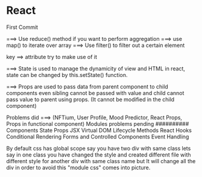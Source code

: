 # React
First Commit

===> Use reduce() method if you want to perform aggregation
===> use map() to iterate over array
===> Use filter() to filter out a certain element

key ==> attribute try to make use of it

===> State is used to manage the dynamicity of view and HTML in react, state can be changed by this.setState() function.

===> Props are used to pass data from parent component to child components even sibling cannot be passed with value and child cannot pass value to parent using props. (It cannot be modified in the child component)

Problems did ===> (NFTium, User Profile, Mood Predictor, React Props, Props in functional component)
Modules problems pending
##########
Components
State
Props
JSX
Virtual DOM
Lifecycle Methods
React Hooks
Conditional Rendering
Forms and Controlled Components
Event Handling


By default css has global scope say you have two div with same class lets say in one class you have changed the style and created 
different file with different style for another div with same class name but It will change all the div in order to avoid this 
"module css" comes into picture.